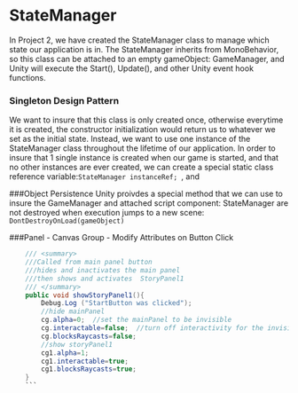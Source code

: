 # StateManager

In Project 2, we have created the StateManager class to manage which state our application is in.  The StateManager inherits from MonoBehavior, so this class can be attached to an empty gameObject: GameManager, and Unity will execute the Start(), Update(), and other Unity event hook functions.  

### Singleton Design Pattern
We want to insure that this class is only created once, otherwise everytime it is created, the constructor initialization would return us to whatever we set as the initial state.  Instead, we want to use one instance of the StateManager class throughout the lifetime of our application. In order to insure that 1 single instance is created when our game is started, and that no other instances are ever created, we can create a special static class reference variable:``StateManager instanceRef; ``, and 

###Object Persistence 
Unity proivdes a special method that we can use to insure the GameManager and attached script component: StateManager are not destroyed when execution jumps to a new scene: ``DontDestroyOnLoad(gameObject)``

###Panel - Canvas Group - Modify Attributes on Button Click
```java
    /// <summary>
	///Called from main panel button
	///hides and inactivates the main panel 
	///then shows and activates  StoryPanel1
	/// </summary>
	public void showStoryPanel1(){
		Debug.Log ("StartButton was clicked");
		//hide mainPanel
		cg.alpha=0;  //set the mainPanel to be invisible
		cg.interactable=false;  //turn off interactivity for the invisible mainPanel
		cg.blocksRaycasts=false;
		//show storyPanel1
		cg1.alpha=1;
		cg1.interactable=true;
		cg1.blocksRaycasts=true;
	}
	```